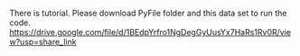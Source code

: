 
There is tutorial.
Please download PyFile folder and this data set to run the code. https://drive.google.com/file/d/1BEdpYrfro1NgDegGyUusYx7HaRs1Rv0R/view?usp=share_link
